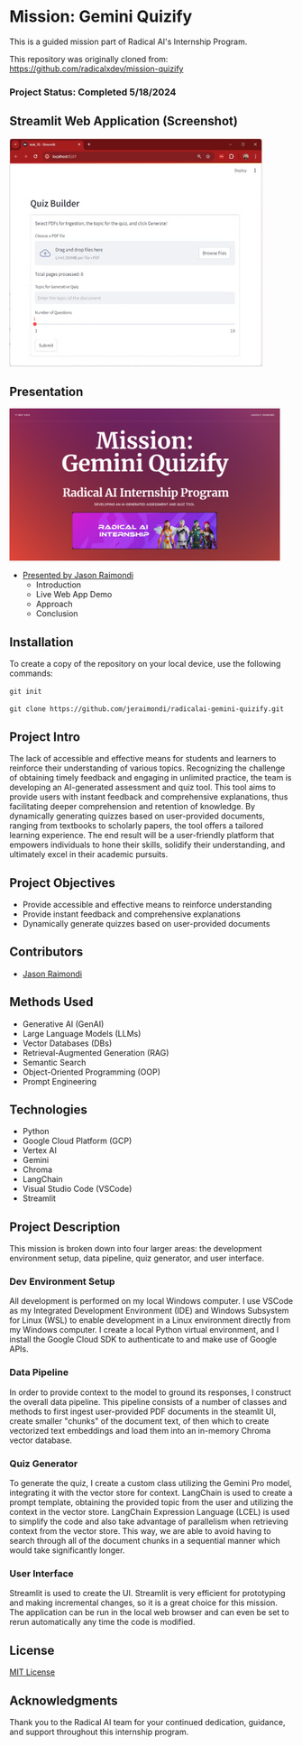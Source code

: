 # Mission: Gemini Quizify

This is a guided mission part of Radical AI's Internship Program.

This repository was originally cloned from:<br>
https://github.com/radicalxdev/mission-quizify

### <b>Project Status: Completed 5/18/2024</b>

## Streamlit Web Application (Screenshot)

<p align='left'>
<img src='screenshots/streamlit_app_screenshot.png' alt='Streamlit app screenshot.' style='width:450px; height:405px;' />
</p>

## Presentation

<p align='left'>
<a href='https://youtu.be/RxMbnFRdpx0'><img src='screenshots/presentation_title_slide.png' alt='Presentation title slide.' style='width:480px; height:270px;' /></a>
</p>

* [Presented by Jason Raimondi](https://youtu.be/RxMbnFRdpx0?t=00m00s)
  * Introduction
  * Live Web App Demo
  * Approach
  * Conclusion

## Installation

To create a copy of the repository on your local device, use the following commands:

`git init`

`git clone https://github.com/jeraimondi/radicalai-gemini-quizify.git`

## Project Intro

The lack of accessible and effective means for students and learners to reinforce their understanding of various topics. 
Recognizing the challenge of obtaining timely feedback and engaging in unlimited practice, the team is developing an 
AI-generated assessment and quiz tool. This tool aims to provide users with instant feedback and comprehensive explanations, 
thus facilitating deeper comprehension and retention of knowledge. By dynamically generating quizzes based on user-provided 
documents, ranging from textbooks to scholarly papers, the tool offers a tailored learning experience. The end result will 
be a user-friendly platform that empowers individuals to hone their skills, solidify their understanding, and ultimately 
excel in their academic pursuits.

## Project Objectives

* Provide accessible and effective means to reinforce understanding
* Provide instant feedback and comprehensive explanations
* Dynamically generate quizzes based on user-provided documents

## Contributors

* [Jason Raimondi](https://github.com/jeraimondi)

## Methods Used

* Generative AI (GenAI)
* Large Language Models (LLMs)
* Vector Databases (DBs)
* Retrieval-Augmented Generation (RAG)
* Semantic Search
* Object-Oriented Programming (OOP)
* Prompt Engineering

## Technologies

* Python
* Google Cloud Platform (GCP)
* Vertex AI
* Gemini
* Chroma
* LangChain
* Visual Studio Code (VSCode)
* Streamlit

## Project Description

This mission is broken down into four larger areas: the development environment setup, data pipeline, quiz generator, 
and user interface.

### Dev Environment Setup
All development is performed on my local Windows computer. I use VSCode as my Integrated Development Environment (IDE)
and Windows Subsystem for Linux (WSL) to enable development in a Linux environment directly from my Windows computer.
I create a local Python virtual environment, and I install the Google Cloud SDK to authenticate to and make use of
Google APIs.

### Data Pipeline
In order to provide context to the model to ground its responses, I construct the overall data pipeline. This pipeline 
consists of a number of classes and methods to first ingest user-provided PDF documents in the steamlit UI, create 
smaller "chunks" of the document text, of then which to create vectorized text embeddings and load them into an in-memory 
Chroma vector database.

### Quiz Generator
To generate the quiz, I create a custom class utilizing the Gemini Pro model, integrating it with the vector store for 
context. LangChain is used to create a prompt template, obtaining the provided topic from the user and utilizing the 
context in the vector store. LangChain Expression Language (LCEL) is used to simplify the code and also take advantage 
of parallelism when retrieving context from the vector store. This way, we are able to avoid having to search through 
all of the document chunks in a sequential manner which would take significantly longer.

### User Interface
Streamlit is used to create the UI. Streamlit is very efficient for prototyping and making incremental changes, so it is 
a great choice for this mission. The application can be run in the local web browser and can even be set to rerun 
automatically any time the code is modified.

## License

[MIT License](LICENSE)

## Acknowledgments
Thank you to the Radical AI team for your continued dedication, guidance, and 
support throughout this internship program.
